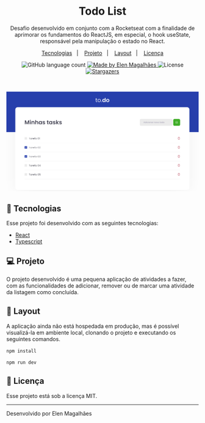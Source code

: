 <h1 align="center"> Todo List </h1>

<p align="center">
Desafio desenvolvido em conjunto com a Rocketseat com a finalidade de aprimorar os fundamentos do ReactJS, em especial, o hook useState, responsável pela manipulação o estado no React.
</p>

<p align="center">
  <a href="#-tecnologias">Tecnologias</a>&nbsp;&nbsp;&nbsp;|&nbsp;&nbsp;&nbsp;
  <a href="#-projeto">Projeto</a>&nbsp;&nbsp;&nbsp;|&nbsp;&nbsp;&nbsp;
  <a href="#-layout">Layout</a>&nbsp;&nbsp;&nbsp;|&nbsp;&nbsp;&nbsp;
  <a href="#memo-licença">Licença</a>
</p>

<p align="center"> 
  <img alt="GitHub language count" src="https://img.shields.io/github/languages/count/elenmagalhaes/todo-list-web?color=49AA26">
  <a href="https://rocketseat.com.br">
    <img alt="Made by Elen Magalhães" src="https://img.shields.io/badge/made%20by-Elen Magalhães-%49AA26">
  </a>
  <img alt="License" src="https://img.shields.io/static/v1?label=license&message=MIT&color=49AA26&labelColor=000000">
  <a href="https://github.com/elenmagalhaes/todo-list-web/stargazers">
    <img alt="Stargazers" src="https://img.shields.io/github/stars/elenmagalhaes/todo-list-web?style=social">
  </a>
</p>

<br>

<p align="center">
  <img alt="ignite-lab" src=".github/project_overview.png" weight="100%">
</p>

## 🚀 Tecnologias

Esse projeto foi desenvolvido com as seguintes tecnologias:

- [React](https://pt-br.reactjs.org)
- [Typescript](https://www.typescriptlang.org)

## 💻 Projeto

O projeto desenvolvido é uma pequena aplicação de atividades a fazer, com as funcionalidades de adicionar, remover ou de marcar uma atividade da listagem como concluída.

## 🔖 Layout

A aplicação ainda não está hospedada em produção, mas é possível visualizá-la em ambiente local, clonando o projeto e executando os seguintes comandos.

```
npm install
```

```
npm run dev
```

## :memo: Licença

Esse projeto está sob a licença MIT.

---

Desenvolvido por Elen Magalhães
